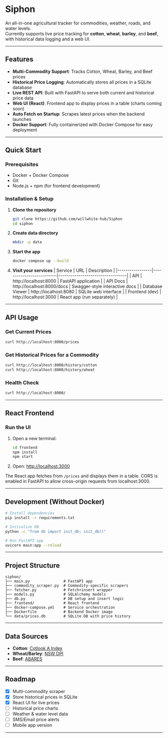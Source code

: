 # Siphon

An all-in-one agricultural tracker for commodities, weather, roads, and water levels.  
Currently supports live price tracking for **cotton**, **wheat**, **barley**, and **beef**, with historical data logging and a web UI.

---

## Features

- **Multi-Commodity Support**: Tracks Cotton, Wheat, Barley, and Beef prices
- **Historical Price Logging**: Automatically stores all prices in a SQLite database
- **Live REST API**: Built with FastAPI to serve both current and historical price data
- **Web UI (React)**: Frontend app to display prices in a table (charts coming soon)
- **Auto Fetch on Startup**: Scrapes latest prices when the backend launches
- **Docker Support**: Fully containerized with Docker Compose for easy deployment

---

## Quick Start

### Prerequisites

- Docker + Docker Compose
- Git
- Node.js + npm (for frontend development)

### Installation & Setup

1. **Clone the repository**
   ```bash
   git clone https://github.com/willwhite-hub/Siphon
   cd siphon
   ```

2. **Create data directory**
   ```bash
   mkdir -p data
   ```

3. **Start the app**
   ```bash
   docker compose up --build
   ```

4. **Visit your services**
   | Service         | URL                      | Description                      |
   |-----------------|--------------------------|----------------------------------|
   | API             | http://localhost:8000    | FastAPI application              |
   | API Docs        | http://localhost:8000/docs | Swagger-style interactive docs |
   | Database Viewer | http://localhost:8080    | SQLite web interface             |
   | Frontend (dev)  | http://localhost:3000    | React app (run separately)       |

---

## API Usage

### Get Current Prices
```bash
curl http://localhost:8000/prices
```

### Get Historical Prices for a Commodity
```bash
curl http://localhost:8000/history/cotton
curl http://localhost:8000/history/wheat
```

### Health Check
```bash
curl http://localhost:8000/
```

---

## React Frontend

### Run the UI
1. Open a new terminal:
   ```bash
   cd frontend
   npm install
   npm start
   ```

2. Open: [http://localhost:3000](http://localhost:3000)

The React app fetches from `/prices` and displays them in a table. CORS is enabled in FastAPI to allow cross-origin requests from localhost:3000.

---

## Development (Without Docker)

```bash
# Install dependencies
pip install -r requirements.txt

# Initialize DB
python -c "from db import init_db; init_db()"

# Run FastAPI app
uvicorn main:app --reload
```

---

## Project Structure

```
siphon/
├── main.py               # FastAPI app
├── commodity_scraper.py  # Commodity-specific scrapers
├── fetcher.py            # Fetch+insert wrapper
├── models.py             # SQLAlchemy models
├── db.py                 # DB setup and insert logic
├── frontend/             # React frontend
├── docker-compose.yml    # Service orchestration
├── Dockerfile            # Backend Docker image
└── data/prices.db        # SQLite DB with price history
```

---

## Data Sources

- **Cotton**: [Cotlook A Index](https://www.cotlook.com)
- **Wheat/Barley**: [NSW DPI](https://www.dpi.nsw.gov.au/agriculture/commodity-report)
- **Beef**: [ABARES](https://www.agriculture.gov.au/abares/data/weekly-commodity-price-update)

---

## Roadmap

- [x] Multi-commodity scraper
- [x] Store historical prices in SQLite
- [x] React UI for live prices
- [ ] Historical price charts
- [ ] Weather & water level data
- [ ] SMS/Email price alerts
- [ ] Mobile app version

---
